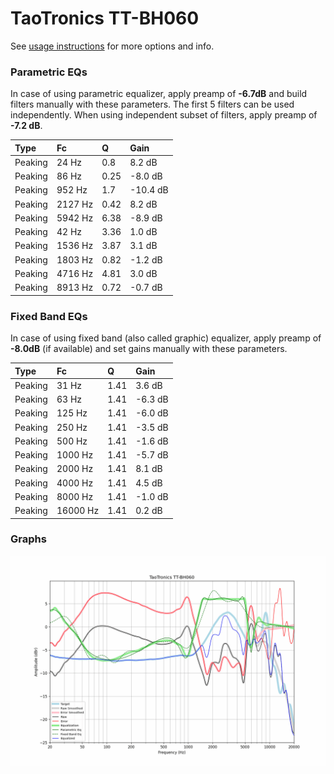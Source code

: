 # TaoTronics TT-BH060
See [usage instructions](https://github.com/jaakkopasanen/AutoEq#usage) for more options and info.

### Parametric EQs
In case of using parametric equalizer, apply preamp of **-6.7dB** and build filters manually
with these parameters. The first 5 filters can be used independently.
When using independent subset of filters, apply preamp of **-7.2 dB**.

| Type    | Fc      |    Q | Gain     |
|:--------|:--------|:-----|:---------|
| Peaking | 24 Hz   | 0.8  | 8.2 dB   |
| Peaking | 86 Hz   | 0.25 | -8.0 dB  |
| Peaking | 952 Hz  | 1.7  | -10.4 dB |
| Peaking | 2127 Hz | 0.42 | 8.2 dB   |
| Peaking | 5942 Hz | 6.38 | -8.9 dB  |
| Peaking | 42 Hz   | 3.36 | 1.0 dB   |
| Peaking | 1536 Hz | 3.87 | 3.1 dB   |
| Peaking | 1803 Hz | 0.82 | -1.2 dB  |
| Peaking | 4716 Hz | 4.81 | 3.0 dB   |
| Peaking | 8913 Hz | 0.72 | -0.7 dB  |

### Fixed Band EQs
In case of using fixed band (also called graphic) equalizer, apply preamp of **-8.0dB**
(if available) and set gains manually with these parameters.

| Type    | Fc       |    Q | Gain    |
|:--------|:---------|:-----|:--------|
| Peaking | 31 Hz    | 1.41 | 3.6 dB  |
| Peaking | 63 Hz    | 1.41 | -6.3 dB |
| Peaking | 125 Hz   | 1.41 | -6.0 dB |
| Peaking | 250 Hz   | 1.41 | -3.5 dB |
| Peaking | 500 Hz   | 1.41 | -1.6 dB |
| Peaking | 1000 Hz  | 1.41 | -5.7 dB |
| Peaking | 2000 Hz  | 1.41 | 8.1 dB  |
| Peaking | 4000 Hz  | 1.41 | 4.5 dB  |
| Peaking | 8000 Hz  | 1.41 | -1.0 dB |
| Peaking | 16000 Hz | 1.41 | 0.2 dB  |

### Graphs
![](./TaoTronics%20TT-BH060.png)